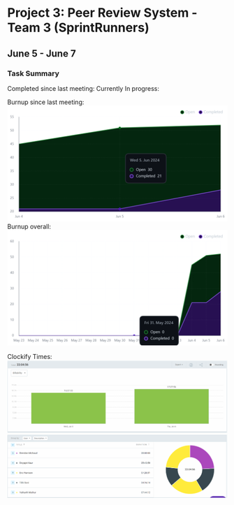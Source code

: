 # Project 3: Peer Review System - Team 3 (SprintRunners)
## June 5 - June 7

### Task Summary

Completed since last meeting:
Currently In progress:


Burnup since last meeting:
![Burnup Chart](./Images/burnup%204.2%20weekly.png)
Burnup overall:
![Burnup Chart](./Images/burnup%204.2.png)


Clockify Times:
![Clockify Bar Graph](./Images/Clockify4.2%20bar.png)
![Clockify Bar Graph](./Images/Clockify4.2%20pie.png)
